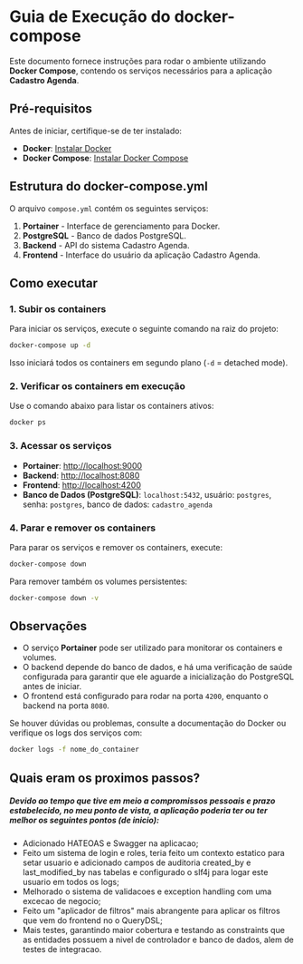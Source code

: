 # Guia de Execução do docker-compose

Este documento fornece instruções para rodar o ambiente utilizando **Docker Compose**, contendo os serviços necessários para a aplicação **Cadastro Agenda**.

## Pré-requisitos

Antes de iniciar, certifique-se de ter instalado:

- **Docker**: [Instalar Docker](https://docs.docker.com/get-docker/)
- **Docker Compose**: [Instalar Docker Compose](https://docs.docker.com/compose/install/)

## Estrutura do docker-compose.yml

O arquivo `compose.yml` contém os seguintes serviços:

1. **Portainer** - Interface de gerenciamento para Docker.
2. **PostgreSQL** - Banco de dados PostgreSQL.
3. **Backend** - API do sistema Cadastro Agenda.
4. **Frontend** - Interface do usuário da aplicação Cadastro Agenda.

## Como executar

### 1. Subir os containers
Para iniciar os serviços, execute o seguinte comando na raiz do projeto:

```sh
docker-compose up -d
```

Isso iniciará todos os containers em segundo plano (`-d` = detached mode).

### 2. Verificar os containers em execução
Use o comando abaixo para listar os containers ativos:

```sh
docker ps
```

### 3. Acessar os serviços

- **Portainer**: [http://localhost:9000](http://localhost:9000)
- **Backend**: [http://localhost:8080](http://localhost:8080)
- **Frontend**: [http://localhost:4200](http://localhost:4200)
- **Banco de Dados (PostgreSQL)**: `localhost:5432`, usuário: `postgres`, senha: `postgres`, banco de dados: `cadastro_agenda`

### 4. Parar e remover os containers
Para parar os serviços e remover os containers, execute:

```sh
docker-compose down
```

Para remover também os volumes persistentes:

```sh
docker-compose down -v
```

## Observações

- O serviço **Portainer** pode ser utilizado para monitorar os containers e volumes.
- O backend depende do banco de dados, e há uma verificação de saúde configurada para garantir que ele aguarde a inicialização do PostgreSQL antes de iniciar.
- O frontend está configurado para rodar na porta `4200`, enquanto o backend na porta `8080`.

Se houver dúvidas ou problemas, consulte a documentação do Docker ou verifique os logs dos serviços com:

```sh
docker logs -f nome_do_container
```

## Quais eram os proximos passos?

##### Devido ao tempo que tive em meio a compromissos pessoais e prazo estabelecido, no meu ponto de vista, a aplicação poderia ter ou ter melhor os seguintes pontos (de inicio):
- Adicionado HATEOAS e Swagger na aplicacao;
- Feito um sistema de login e roles, teria feito um contexto estatico para setar usuario e adicionado campos de auditoria created_by e last_modified_by nas tabelas e configurado o slf4j para logar este usuario em todos os logs;
- Melhorado o sistema de validacoes e exception handling com uma excecao de negocio;
- Feito um "aplicador de filtros" mais abrangente para aplicar os filtros que vem do frontend no o QueryDSL;
- Mais testes, garantindo maior cobertura e testando as constraints que as entidades possuem a nivel de controlador e banco de dados, alem de testes de integracao.